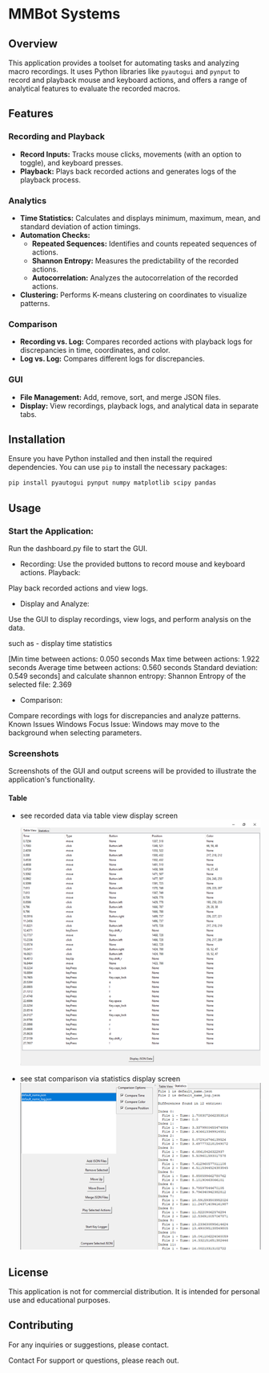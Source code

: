 # MMBot Systems

## Overview

This application provides a toolset for automating tasks and analyzing macro recordings. It uses Python libraries like `pyautogui` and `pynput` to record and playback mouse and keyboard actions, and offers a range of analytical features to evaluate the recorded macros.

## Features

### Recording and Playback

- **Record Inputs:** Tracks mouse clicks, movements (with an option to toggle), and keyboard presses.
- **Playback:** Plays back recorded actions and generates logs of the playback process.

### Analytics

- **Time Statistics:** Calculates and displays minimum, maximum, mean, and standard deviation of action timings.
- **Automation Checks:**
  - **Repeated Sequences:** Identifies and counts repeated sequences of actions.
  - **Shannon Entropy:** Measures the predictability of the recorded actions.
  - **Autocorrelation:** Analyzes the autocorrelation of the recorded actions.
- **Clustering:** Performs K-means clustering on coordinates to visualize patterns.

### Comparison

- **Recording vs. Log:** Compares recorded actions with playback logs for discrepancies in time, coordinates, and color.
- **Log vs. Log:** Compares different logs for discrepancies.

### GUI

- **File Management:** Add, remove, sort, and merge JSON files.
- **Display:** View recordings, playback logs, and analytical data in separate tabs.

## Installation

Ensure you have Python installed and then install the required dependencies. You can use `pip` to install the necessary packages:

```bash
pip install pyautogui pynput numpy matplotlib scipy pandas
```

## Usage

### Start the Application:

Run the dashboard.py file to start the GUI.

- Recording:
  Use the provided buttons to record mouse and keyboard actions.
  Playback:

Play back recorded actions and view logs.

- Display and Analyze:

Use the GUI to display recordings, view logs, and perform analysis on the data.

such as - display time statistics

[Min time between actions: 0.050 seconds
Max time between actions: 1.922 seconds
Average time between actions: 0.560 seconds
Standard deviation: 0.549 seconds]
and calculate shannon entropy:
Shannon Entropy of the selected file: 2.369

- Comparison:

Compare recordings with logs for discrepancies and analyze patterns.
Known Issues
Windows Focus Issue: Windows may move to the background when selecting parameters.

### Screenshots

Screenshots of the GUI and output screens will be provided to illustrate the application's functionality.

#### Table

- see recorded data via table view display screen
  ![Screenshot](./images/TableView_json.png)

- see stat comparison via statistics display screen
  ![Screenshot](./images/Compare_json_stats.png)

## License

This application is not for commercial distribution. It is intended for personal use and educational purposes.

## Contributing

For any inquiries or suggestions, please contact.

Contact
For support or questions, please reach out.
